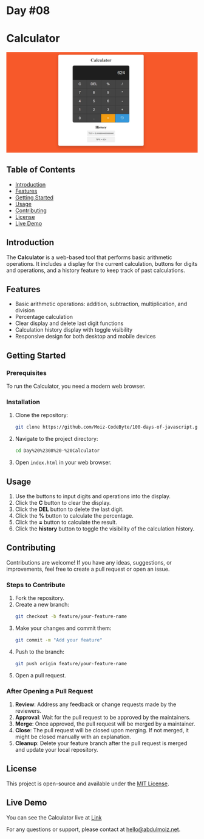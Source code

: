 # Day #08

# Calculator

![Calculator](screenshot.jpeg)

## Table of Contents
- [Introduction](#introduction)
- [Features](#features)
- [Getting Started](#getting-started)
- [Usage](#usage)
- [Contributing](#contributing)
- [License](#license)
- [Live Demo](#live-demo)

## Introduction
The **Calculator** is a web-based tool that performs basic arithmetic operations. It includes a display for the current calculation, buttons for digits and operations, and a history feature to keep track of past calculations.

## Features
- Basic arithmetic operations: addition, subtraction, multiplication, and division
- Percentage calculation
- Clear display and delete last digit functions
- Calculation history display with toggle visibility
- Responsive design for both desktop and mobile devices

## Getting Started
### Prerequisites
To run the Calculator, you need a modern web browser.

### Installation
1. Clone the repository:
   ```bash
   git clone https://github.com/Moiz-CodeByte/100-days-of-javascript.git
   ```
2. Navigate to the project directory:
   ```bash
   cd Day%20%2308%20-%20Calculator
   ```
3. Open `index.html` in your web browser.

## Usage
1. Use the buttons to input digits and operations into the display.
2. Click the **C** button to clear the display.
3. Click the **DEL** button to delete the last digit.
4. Click the **%** button to calculate the percentage.
5. Click the **=** button to calculate the result.
6. Click the **history** button to toggle the visibility of the calculation history.

## Contributing
Contributions are welcome! If you have any ideas, suggestions, or improvements, feel free to create a pull request or open an issue.

### Steps to Contribute
1. Fork the repository.
2. Create a new branch:
   ```bash
   git checkout -b feature/your-feature-name
   ```
3. Make your changes and commit them:
   ```bash
   git commit -m "Add your feature"
   ```
4. Push to the branch:
   ```bash
   git push origin feature/your-feature-name
   ```
5. Open a pull request.

### After Opening a Pull Request
1. **Review**: Address any feedback or change requests made by the reviewers.
2. **Approval**: Wait for the pull request to be approved by the maintainers.
3. **Merge**: Once approved, the pull request will be merged by a maintainer.
4. **Close**: The pull request will be closed upon merging. If not merged, it might be closed manually with an explanation.
5. **Cleanup**: Delete your feature branch after the pull request is merged and update your local repository.

## License
This project is open-source and available under the [MIT License](LICENSE).

## Live Demo
You can see the Calculator live at [Link](https://moiz-codebyte.github.io/100-days-of-javascript/Day%20%2308%20-%20Calculator/)

For any questions or support, please contact at [hello@abdulmoiz.net](mailto:hello@abdulmoiz.net).
